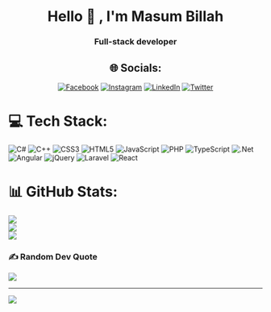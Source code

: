 <h1 align="center">Hello 👋 , I'm  Masum Billah </h1>
<h3 align="center">Full-stack developer</h3>
<div align="center">


## 🌐 Socials:
[![Facebook](https://img.shields.io/badge/Facebook-%231877F2.svg?logo=Facebook&logoColor=white)](https://facebook.com/masumbillah3416) [![Instagram](https://img.shields.io/badge/Instagram-%23E4405F.svg?logo=Instagram&logoColor=white)](https://instagram.com/masum_billah_sujon) [![LinkedIn](https://img.shields.io/badge/LinkedIn-%230077B5.svg?logo=linkedin&logoColor=white)](https://linkedin.com/in/masumbillah3416) [![Twitter](https://img.shields.io/badge/Twitter-%231DA1F2.svg?logo=Twitter&logoColor=white)](https://twitter.com/masumbillah3416) 

</div>


# 💻 Tech Stack:
![C#](https://img.shields.io/badge/c%23-%23239120.svg?style=for-the-badge&logo=c-sharp&logoColor=white) ![C++](https://img.shields.io/badge/c++-%2300599C.svg?style=for-the-badge&logo=c%2B%2B&logoColor=white) ![CSS3](https://img.shields.io/badge/css3-%231572B6.svg?style=for-the-badge&logo=css3&logoColor=white) ![HTML5](https://img.shields.io/badge/html5-%23E34F26.svg?style=for-the-badge&logo=html5&logoColor=white) ![JavaScript](https://img.shields.io/badge/javascript-%23323330.svg?style=for-the-badge&logo=javascript&logoColor=%23F7DF1E) ![PHP](https://img.shields.io/badge/php-%23777BB4.svg?style=for-the-badge&logo=php&logoColor=white) ![TypeScript](https://img.shields.io/badge/typescript-%23007ACC.svg?style=for-the-badge&logo=typescript&logoColor=white) ![.Net](https://img.shields.io/badge/.NET-5C2D91?style=for-the-badge&logo=.net&logoColor=white) ![Angular](https://img.shields.io/badge/angular-%23DD0031.svg?style=for-the-badge&logo=angular&logoColor=white) ![jQuery](https://img.shields.io/badge/jquery-%230769AD.svg?style=for-the-badge&logo=jquery&logoColor=white) ![Laravel](https://img.shields.io/badge/laravel-%23FF2D20.svg?style=for-the-badge&logo=laravel&logoColor=white) ![React](https://img.shields.io/badge/react-%2320232a.svg?style=for-the-badge&logo=react&logoColor=%2361DAFB)
# 📊 GitHub Stats:
![](https://github-readme-stats.vercel.app/api?username=masumbillah3416&theme=dark&hide_border=false&include_all_commits=false&count_private=false)<br/>
![](https://github-readme-streak-stats.herokuapp.com/?user=masumbillah3416&theme=dark&hide_border=false)<br/>
![](https://github-readme-stats.vercel.app/api/top-langs/?username=masumbillah3416&theme=dark&hide_border=false&include_all_commits=false&count_private=false&layout=compact)

### ✍️ Random Dev Quote
![](https://quotes-github-readme.vercel.app/api?type=horizontal&theme=radical)

---
[![](https://visitcount.itsvg.in/api?id=masumbillah3416&icon=0&color=0)](https://visitcount.itsvg.in)
